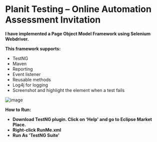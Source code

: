 # Planit Testing – Online Automation Assessment Invitation

**I have implemented a Page Object Model Framework using Selenium Webdriver.**

**This framework supports:**
-	TestNG
-	Maven
- Reporting
-	Event listener
-	Reusable methods
-	Log4j for logging
-	Screenshot and highlight the element when a test fails

![image](https://user-images.githubusercontent.com/32367570/225593775-d81f7e86-9dc0-4aa7-824a-44e6f294529e.png)

**How to Run:**
- **Download TestNG plugin. Click on ‘Help' and go to Eclipse Market Place.**
- **Right-click RunMe.xml**
- **Run As 'TestNG Suite'**
